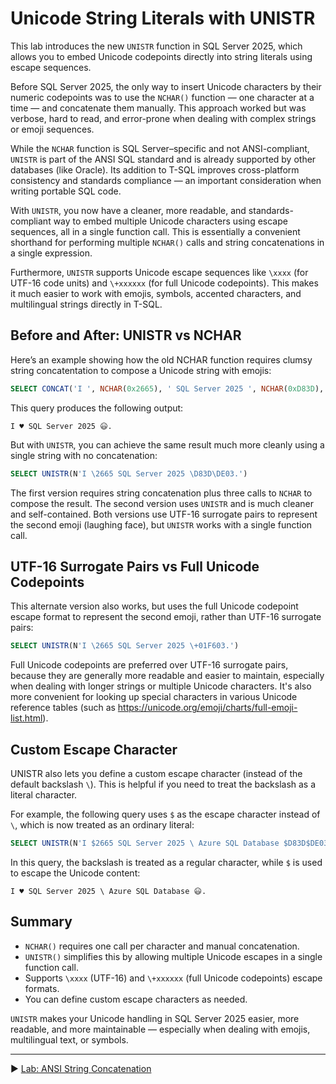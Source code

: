 ﻿# Unicode String Literals with UNISTR

This lab introduces the new `UNISTR` function in SQL Server 2025, which allows you to embed Unicode codepoints directly into string literals using escape sequences.

Before SQL Server 2025, the only way to insert Unicode characters by their numeric codepoints was to use the `NCHAR()` function — one character at a time — and concatenate them manually. This approach worked but was verbose, hard to read, and error-prone when dealing with complex strings or emoji sequences.

While the `NCHAR` function is SQL Server–specific and not ANSI-compliant, `UNISTR` is part of the ANSI SQL standard and is already supported by other databases (like Oracle). Its addition to T-SQL improves cross-platform consistency and standards compliance — an important consideration when writing portable SQL code.

With `UNISTR`, you now have a cleaner, more readable, and standards-compliant way to embed multiple Unicode characters using escape sequences, all in a single function call. This is essentially a convenient shorthand for performing multiple `NCHAR()` calls and string concatenations in a single expression.

Furthermore, `UNISTR` supports Unicode escape sequences like `\xxxx` (for UTF-16 code units) and `\+xxxxxx` (for full Unicode codepoints). This makes it much easier to work with emojis, symbols, accented characters, and multilingual strings directly in T-SQL.

## Before and After: UNISTR vs NCHAR

Here’s an example showing how the old NCHAR function requires clumsy string concatentation to compose a Unicode string with emojis:

```sql
SELECT CONCAT('I ', NCHAR(0x2665), ' SQL Server 2025 ', NCHAR(0xD83D), NCHAR(0xDE03), '.')
```

This query produces the following output:

```plaintext
I ♥ SQL Server 2025 😃.
```

But with `UNISTR`, you can achieve the same result much more cleanly using a single string with no concatenation:

```sql
SELECT UNISTR(N'I \2665 SQL Server 2025 \D83D\DE03.')
```

The first version requires string concatenation plus three calls to `NCHAR` to compose the result. The second version uses `UNISTR` and is much cleaner and self-contained. Both versions use UTF-16 surrogate pairs to represent the second emoji (laughing face), but `UNISTR` works with a single function call.

## UTF-16 Surrogate Pairs vs Full Unicode Codepoints

This alternate version also works, but uses the full Unicode codepoint escape format to represent the second emoji, rather than UTF-16 surrogate pairs:

```sql
SELECT UNISTR(N'I \2665 SQL Server 2025 \+01F603.')
```

Full Unicode codepoints are preferred over UTF-16 surrogate pairs, because they are generally more readable and easier to maintain, especially when dealing with longer strings or multiple Unicode characters. It's also more convenient for looking up special characters in various Unicode reference tables (such as https://unicode.org/emoji/charts/full-emoji-list.html).

## Custom Escape Character

UNISTR also lets you define a custom escape character (instead of the default backslash `\`). This is helpful if you need to treat the backslash as a literal character.

For example, the following query uses `$` as the escape character instead of `\`, which is now treated as an ordinary literal:

```sql
SELECT UNISTR(N'I $2665 SQL Server 2025 \ Azure SQL Database $D83D$DE03.', '$')
```

In this query, the backslash is treated as a regular character, while `$` is used to escape the Unicode content:

```plaintext
I ♥ SQL Server 2025 \ Azure SQL Database 😃.
```

## Summary

* `NCHAR()` requires one call per character and manual concatenation.
* `UNISTR()` simplifies this by allowing multiple Unicode escapes in a single function call.
* Supports `\xxxx` (UTF-16) and `\+xxxxxx` (full Unicode codepoints) escape formats.
* You can define custom escape characters as needed.

`UNISTR` makes your Unicode handling in SQL Server 2025 easier, more readable, and more maintainable — especially when dealing with emojis, multilingual text, or symbols.

___

▶ [Lab: ANSI String Concatenation](https://github.com/lennilobel/sql2025-workshop-hol-orlando2025/blob/main/HOL/1.%20T-SQL%20Enhancements/2.%20ANSI%20String%20Concatenation.md)